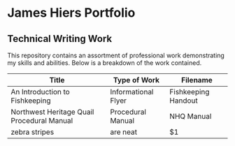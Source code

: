 # **James Hiers Portfolio**
## Technical Writing Work

This repository contains an assortment of professional work demonstrating my skills and abilities. Below is a breakdown of the work contained.


| Title         | Type of Work          | Filename  |
| ------------- | --------------------- | ---------|
| An Introduction to Fishkeeping      | Informational Flyer        |     Fishkeeping Handout |
| Northwest Heritage Quail Procedural Manual      | Procedural Manual              |       NHQ Manual |
| zebra stripes | are neat              |        $1 |
